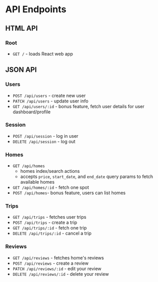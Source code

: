 # API Endpoints

## HTML API

### Root

- `GET /` - loads React web app

## JSON API

### Users

- `POST /api/users` - create new user
- `PATCH /api/users` - update user info
- `GET /api/users/:id` - bonus feature, fetch user details for user
    dashboard/profile

### Session

- `POST /api/session` - log in user
- `DELETE /api/session` - log out

### Homes

- `GET /api/homes`
  - homes index/search actions
  - accepts `price`, `start_date`, and `end_date` query params to fetch
      available homes
- `GET /api/homes/:id` - fetch one spot
- `POST /api/homes`- bonus feature, users can list homes

### Trips

- `GET /api/trips` - fetches user trips
- `POST /api/trips` - create a trip
- `GET /api/trips/:id` - fetch one trip
- `DELETE /api/trips/:id` - cancel a trip

### Reviews

- `GET /api/reviews` - fetches home's reviews
- `POST /api/reviews` - create a review
- `PATCH /api/reviews/:id` - edit your review
- `DELETE /api/reviews/:id` - delete your review
